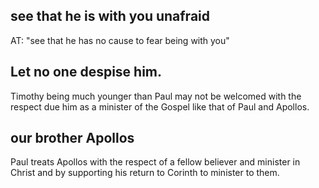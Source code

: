 ## see that he is with you unafraid ##

AT: "see that he has no cause to fear being with you"

## Let no one despise him. ##

Timothy being much younger than Paul may not be welcomed with the respect due him as a minister of the Gospel like that of Paul and Apollos.

## our brother Apollos ##

Paul treats Apollos with the respect of a fellow believer and minister in Christ and by supporting his return to Corinth to minister to them.